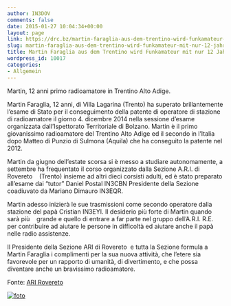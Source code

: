 ```yaml
---
author: IN3DOV
comments: false
date: 2015-01-27 10:04:34+00:00
layout: page
link: https://drc.bz/martin-faraglia-aus-dem-trentino-wird-funkamateur-mit-nur-12-jahren/
slug: martin-faraglia-aus-dem-trentino-wird-funkamateur-mit-nur-12-jahren
title: Martin Faraglia aus dem Trentino wird Funkamateur mit nur 12 Jahren
wordpress_id: 10017
categories:
- Allgemein
---
```


Martin, 12 anni primo radioamatore in Trentino Alto Adige.


Martin Faraglia, 12 anni, di Villa Lagarina (Trento) ha superato brillantemente l’esame di Stato per il conseguimento della patente di operatore di stazione di radioamatore il giorno 4. dicembre 2014 nella sessione d’esame organizzata dall’Ispettorato Territoriale di Bolzano. Martin è il primo giovanissimo radioamatore del Trentino Alto Adige ed il secondo in l’Italia dopo Matteo di Punzio di Sulmona (Aquila) che ha conseguito la patente nel 2012.




Martin da giugno dell’estate scorsa si è messo a studiare autonomamente, a settembre ha frequentato il corso organizzato dalla Sezione A.R.I. di Rovereto    (Trento) insieme ad altri dieci corsisti adulti, ed è stato preparato all’esame dai “tutor” Daniel Postal IN3CBN Presidente della Sezione coadiuvato da Mariano Dimauro IN3EQR.




Martin adesso inizierà le sue trasmissioni come secondo operatore dalla stazione del papà Cristian IN3EYI. Il desiderio più forte di Martin quando sarà più    grande e quello di entrare a far parte nel gruppo dell’A.R.I. R.E. per contribuire ad aiutare le persone in difficoltà ed aiutare anche il papà nelle radio assistenze.




Il Presidente della Sezione ARI di Rovereto  e tutta la Sezione formula a Martin Faraglia i complimenti per la sua nuova attività, che l’etere sia favorevole per un rapporto di umanità, di divertimento, e che possa diventare anche un bravissimo radioamatore.


Fonte: [ARI Rovereto](http://www.arirovereto.it/)

[![foto](https://drc.bz/wp-content/uploads/2015/01/foto.jpg)](https://drc.bz/wp-content/uploads/2015/01/foto.jpg)


